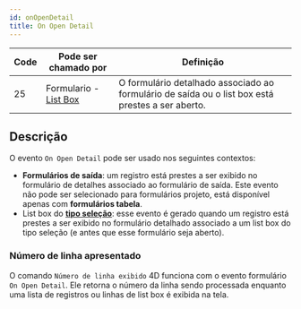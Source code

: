 ```yaml
---
id: onOpenDetail
title: On Open Detail
---
```


| Code | Pode ser chamado por                                     | Definição                                                                                                        |
| ---- | -------------------------------------------------------- | ---------------------------------------------------------------------------------------------------------------- |
| 25   | Formulario - [List Box](FormObjects/listbox_overview.md) | O formulário detalhado associado ao formulário de saída ou o list box está prestes a ser aberto. |

## Descrição

O evento `On Open Detail` pode ser usado nos seguintes contextos:

- **Formulários de saída**: um registro está prestes a ser exibido no formulário de detalhes associado ao formulário de saída. Este evento não pode ser selecionado para formulários projeto, está disponível apenas com **formulários tabela**.
- List box do [**tipo seleção**](FormObjects/listbox_overview.md#selection-list-boxes): esse evento é gerado quando um registro está prestes a ser exibido no formulário detalhado associado a um list box do tipo seleção (e antes que esse formulário seja aberto).

### Número de linha apresentado

O comando `Número de linha exibido` 4D funciona com o evento formulário `On Open Detail`. Ele retorna o número da linha sendo processada enquanto uma lista de registros ou linhas de list box é exibida na tela.
